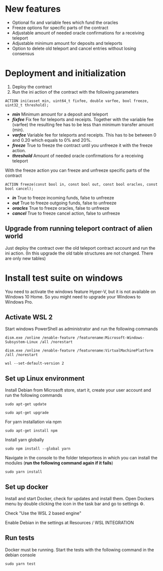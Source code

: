 # New features
- Optional fix and variable fees which fund the oracles
- Freeze options for specific parts of the contract
- Adjustable amount of needed oracle confirmations for a receiving teleport
- Adjustable minimum amount for deposits and teleports 
- Option to delete old teleport and cancel entries without losing consensus 

# Deployment and initialization

1. Deploy the contract
2. Run the ini action of the contract with the following parameters
```
ACTION ini(asset min, uint64_t fixfee, double varfee, bool freeze, uint32_t threshold);
```
- ***min*** Minimum amount for a deposit and teleport
- ***fixfee*** Fix fee for teleports and receipts. Together with the variable fee (varfee) the resulting fee has to be less than minimum transfer amount (min).
- ***varfee*** Variable fee for teleports and receipts. This has to be between 0 and 0.20 which equals to 0% and 20%.
- ***freeze*** True to freeze the contract until you unfreeze it with the freeze action.
- ***threshold*** Amount of needed oracle confirmations for a receiving teleport

With the freeze action you can freeze and unfreeze specific parts of the contract
```
ACTION freeze(const bool in, const bool out, const bool oracles, const bool cancel);
```
- ***in*** True to freeze incoming funds, false to unfreeze 
- ***out*** True to freeze outgoing funds, false to unfreeze
- ***oracles*** True to freeze oracles, false to unfreeze
- ***cancel*** True to freeze cancel action, false to unfreeze

## Upgrade from running teleport contract of alien world

Just deploy the contract over the old teleport contract account and run the ini action. (In this upgrade the old table structures are not changed. There are only new tables)

# Install test suite on windows

You need to activate the windows feature Hyper-V, but it is not available on Windows 10 Home. So you might need to upgrade your Windows to Windows Pro.

## Activate WSL 2
Start windows PowerShell as administrator and run the following commands
```
dism.exe /online /enable-feature /featurename:Microsoft-Windows-Subsystem-Linux /all /norestart
```

```
dism.exe /online /enable-feature /featurename:VirtualMachinePlatform /all /norestart
```

```
wsl --set-default-version 2
```

## Set up Linux environment
Install Debian from Microsoft store, start it, create your user account and run the following commands
```
sudo apt-get update
```
```
sudo apt-get upgrade
```
For yarn installation via npm
```
sudo apt-get install npm
```
Install yarn globally
```
sudo npm install --global yarn
```
Navigate in the console to the folder teleporteos in which you can install the modules (**run the following command again if it fails**)
```
sudo yarn install
```

## Set up docker
Install and start Docker, check for updates and install them. Open Dockers menu by double clicking the icon in the task bar and go to settings ⚙️.

Check "Use the WSL 2 based engine"

Enable Debian in the settings at Resources / WSL INTEGRATION

## Run tests

Docker must be running. Start the tests with the following command in the debian console
```
sudo yarn test 
```